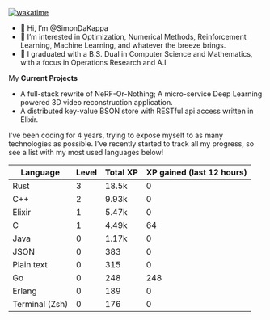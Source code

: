 
[![wakatime](https://wakatime.com/badge/user/50e6c678-94a9-4739-af51-360aeb113c51.svg)](https://wakatime.com/@50e6c678-94a9-4739-af51-360aeb113c51)

- 👋 Hi, I’m @SimonDaKappa
- 👀 I’m interested in Optimization, Numerical Methods, Reinforcement Learning, Machine Learning, and whatever the breeze brings.
- 🌱 I graduated with a B.S. Dual in Computer Science and Mathematics, with a focus in Operations Research and A.I

My **Current Projects** 
- A full-stack rewrite of NeRF-Or-Nothing; A micro-service Deep Learning powered 3D video reconstruction application.
- A distributed key-value BSON store with RESTful api access written in Elixir.

I've been coding for 4 years, trying to expose myself to as many technologies as possible. I've recently started to track all my progress, so see
a list with my most used languages below!

| Language | Level | Total XP | XP gained (last 12 hours) |
| --- | --- | --- | --- |
| Rust | 3 | 18.5k | 0 |
| C++ | 2 | 9.93k | 0 |
| Elixir | 1 | 5.47k | 0 |
| C | 1 | 4.49k | 64 |
| Java | 0 | 1.17k | 0 |
| JSON | 0 | 383 | 0 |
| Plain text | 0 | 315 | 0 |
| Go | 0 | 248 | 248 |
| Erlang | 0 | 189 | 0 |
| Terminal (Zsh) | 0 | 176 | 0 |